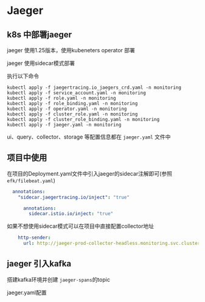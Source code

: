 #  Jaeger
## k8s 中部署jaeger
jaeger 使用1.25版本，使用kubeneters operator 部署

jaeger 使用sidecar模式部署

执行以下命令

```kubectl
kubectl apply -f jaegertracing.io_jaegers_crd.yaml -n monitoring
kubectl apply -f service_account.yaml -n monitoring
kubectl apply -f role.yaml -n monitoring
kubectl apply -f role_binding.yaml -n monitoring
kubectl apply -f operator.yaml -n monitoring
kubectl apply -f cluster_role.yaml -n monitoring
kubectl apply -f cluster_role_binding.yaml -n monitoring
kubectl apply -f jaeger.yaml -n monitoring
```

ui、query、collector、storage 等配置信息都在 `jaeger.yaml` 文件中

## 项目中使用

在项目的Deployment.yaml文件中引入jaeger的sidecar注解即可(参照`efk/filebeat.yaml`)
```yaml
  annotations:
    "sidecar.jaegertracing.io/inject": "true"

      annotations:
        sidecar.istio.io/inject: "true"
```
 
如果不想使用sidecar模式可以在项目中直接配置collector地址
```yaml
    http-sender:
      url: http://jaeger-prod-collector-headless.monitoring.svc.cluster.local:14268/api/traces
```

## jaeger 引入kafka
搭建kafka环境并创建 `jaeger-spans`的topic

jaeger.yaml配置
